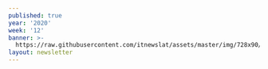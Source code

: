 ```yaml
---
published: true
year: '2020'
week: '12'
banner: >-
  https://raw.githubusercontent.com/itnewslat/assets/master/img/728x90/Banner-Resumen.jpg
layout: newsletter
---
```


